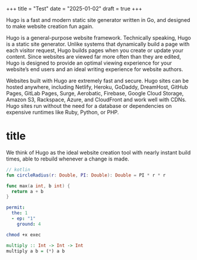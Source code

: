 +++
title = "Test"
date = "2025-01-02"
draft = true
+++

Hugo is a fast and modern static site generator written in Go, and designed to make website creation fun again.
<!--more-->
Hugo is a general-purpose website framework. Technically speaking, Hugo is a static site generator. Unlike systems that dynamically build a page with each visitor request, Hugo builds pages when you create or update your content. Since websites are viewed far more often than they are edited, Hugo is designed to provide an optimal viewing experience for your website’s end users and an ideal writing experience for website authors.

Websites built with Hugo are extremely fast and secure. Hugo sites can be hosted anywhere, including Netlify, Heroku, GoDaddy, DreamHost, GitHub Pages, GitLab Pages, Surge, Aerobatic, Firebase, Google Cloud Storage, Amazon S3, Rackspace, Azure, and CloudFront and work well with CDNs. Hugo sites run without the need for a database or dependencies on expensive runtimes like Ruby, Python, or PHP.

# title

We think of Hugo as the ideal website creation tool with nearly instant build times, able to rebuild whenever a change is made.

```kotlin
// kotlin
fun circleRadius(r: Double, PI: Double): Double = PI * r * r
```

```go
func max(a int, b int) {
  return a + b
}
```

```yaml
permit:
  the: 1
  - ep: "1"
    ground: 4
```

```sh
chmod +x exec
```

```haskell
multiply :: Int -> Int -> Int
multiply a b = (*) a b
```
